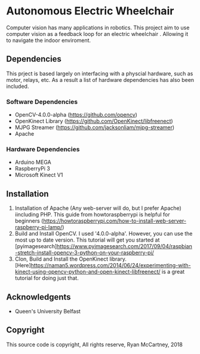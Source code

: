 # Autonomous Electric Wheelchair
Computer vision has many applications in robotics. This project aim to use computer vision as a feedback loop for an electric wheelchair . Allowing it to navigate the indoor enviroment.

## Dependencies
This prject is based largely on interfacing with a physcial hardware, such as motor, relays, etc. As a result a list of hardware dependencies has also been included.

### Software Dependencies
* OpenCV-4.0.0-alpha (https://github.com/opencv)
* OpenKinect Library (https://github.com/OpenKinect/libfreenect)
* MJPG Streamer (https://github.com/jacksonliam/mjpg-streamer)
* Apache 

### Hardware Dependencies
* Arduino MEGA
* RaspberryPi 3
* Microsoft Kinect V1

## Installation

1. Installation of Apache (Any web-server will do, but I prefer Apache) iincluding PHP. This guide from howtoraspberrypi is helpful for beginners (https://howtoraspberrypi.com/how-to-install-web-server-raspberry-pi-lamp/)
1. Build and Install OpenCV. I used '4.0.0-alpha'. However, you can use the most up to date version. This tutorial will get you started at [pyimagesearch]https://www.pyimagesearch.com/2017/09/04/raspbian-stretch-install-opencv-3-python-on-your-raspberry-pi/
1. Clon, Build and Install the OpenKinect library. [Here]https://naman5.wordpress.com/2014/06/24/experimenting-with-kinect-using-opencv-python-and-open-kinect-libfreenect/ is a great tutorial for doing just that.

## Acknowledgents
* Queen's University Belfast


## Copyright
This source code is copyright, All rights reserve, Ryan McCartney, 2018



